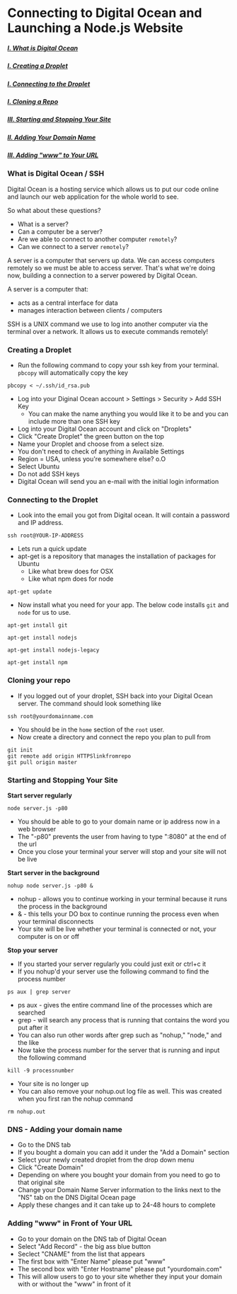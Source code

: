 # Connecting to Digital Ocean and Launching a Node.js Website

##### [I. What is Digital Ocean](#intro) 
##### [I. Creating a Droplet](#create)
##### [I. Connecting to the Droplet](#connect)
##### [I. Cloning a Repo](#clone)
##### [III. Starting and Stopping Your Site](#start)
##### [II. Adding Your Domain Name](#dns)
##### [III. Adding "www" to Your URL](#www)

### <a name=intro>What is Digital Ocean / SSH</a>

Digital Ocean is a hosting service which allows us to put our code online and launch our web application for the whole world to see. 

So what about these questions?

* What is a server?
* Can a computer be a server?
* Are we able to connect to another computer `remotely`?
* Can we connect to a server `remotely`?

A server is a computer that servers up data. We can access computers remotely so we must be able to access server. That's what we're doing now, building a connection to a server powered by Digital Ocean.

A server is a computer that:

* acts as a central interface for data
* manages interaction between clients / computers

SSH is a UNIX command we use to log into another computer via the terminal over a network. It allows us to execute commands remotely!

### <a name=create>Creating a Droplet</a>

* Run the following command to copy your ssh key from your terminal. `pbcopy` will automatically copy the key

```
pbcopy < ~/.ssh/id_rsa.pub  
```
* Log into your Diginal Ocean account > Settings > Security > Add SSH Key
	* You can make the name anything you would like it to be and you can include more than one SSH key
* Log into your Digital Ocean account and click on "Droplets"
* Click "Create Droplet" the green button on the top
* Name your Droplet and choose from a select size. 
* You don't need to check of anything in Available Settings
* Region = USA, unless you're somewhere else? o.O
* Select Ubuntu
* Do not add SSH keys
* Digital Ocean will send you an e-mail with the initial login information

### <a name=connect>Connecting to the Droplet</a>

* Look into the email you got from Digital ocean. It will contain a password and IP address.

```
ssh root@YOUR-IP-ADDRESS
```
* Lets run a quick update
* apt-get is a repository that manages the installation of packages for Ubuntu
	* Like what brew does for OSX
	* Like what npm does for node

```
apt-get update
```

* Now install what you need for your app. The below code installs `git` and `node` for us to use. 

```
apt-get install git

apt-get install nodejs

apt-get install nodejs-legacy

apt-get install npm
```

### <a name=clone>Cloning your repo</a>

* If you logged out of your droplet, SSH back into your Digital Ocean server. The command should look something like

```
ssh root@yourdomainname.com
```
* You should be in the `home` section of the `root` user. 
* Now create a directory and connect the repo you plan to pull from

```
git init
git remote add origin HTTPSlinkfromrepo
git pull origin master
```

### <a name=start>Starting and Stopping Your Site</a>

**Start server regularly** 

```
node server.js -p80
```
* You should be able to go to your domain name or ip address now in a web browser
* The "-p80" prevents the user from having to type ":8080" at the end of the url
* Once you close your terminal your server will stop and your site will not be live


**Start server in the background**

```
nohup node server.js -p80 &
```
* nohup - allows you to continue working in your terminal because it runs the process in the background
* & - this tells your DO box to continue running the process even when your terminal disconnects
* Your site will be live whether your terminal is connected or not, your computer is on or off


**Stop your server**

* If you started your server regularly you could just exit or ctrl+c it
* If you nohup'd your server use the following command to find the process number

```
ps aux | grep server
```

* ps aux - gives the entire command line of the processes which are searched
* grep - will search any process that is running that contains the word you put after it
* You can also run other words after grep such as "nohup," "node," and the like
* Now take the process number for the server that is running and input the following command

```
kill -9 processnumber
```

* Your site is no longer up
* You can also remove your nohup.out log file as well. This was created when you first ran the nohup command

```
rm nohup.out
```
### <a name=dns>DNS - Adding your domain name</a>

* Go to the DNS tab
* If you bought a domain you can add it under the "Add a Domain" section
* Select your newly created droplet from the drop down menu
* Click "Create Domain"
* Depending on where you bought your domain from you need to go to that original site
* Change your Domain Name Server information to the links next to the "NS" tab on the DNS Digital Ocean page
* Apply these changes and it can take up to 24-48 hours to complete


### <a name=www>Adding "www" in Front of Your URL</a>

* Go to your domain on the DNS tab of Digital Ocean
* Select "Add Record" - the big ass blue button
* Seclect "CNAME" from the list that appears
* The first box with "Enter Name" please put "www"
* The second box with "Enter Hostname" please put "yourdomain.com"
* This will allow users to go to your site whether they input your domain with or without the "www" in front of it

